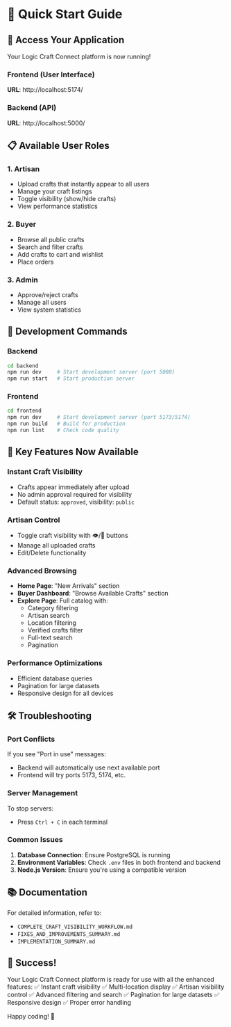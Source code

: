 # 🚀 Quick Start Guide

## 🎯 Access Your Application

Your Logic Craft Connect platform is now running!

### Frontend (User Interface)
**URL**: http://localhost:5174/

### Backend (API)
**URL**: http://localhost:5000/

## 📋 Available User Roles

### 1. Artisan
- Upload crafts that instantly appear to all users
- Manage your craft listings
- Toggle visibility (show/hide crafts)
- View performance statistics

### 2. Buyer
- Browse all public crafts
- Search and filter crafts
- Add crafts to cart and wishlist
- Place orders

### 3. Admin
- Approve/reject crafts
- Manage all users
- View system statistics

## 🔧 Development Commands

### Backend
```bash
cd backend
npm run dev     # Start development server (port 5000)
npm run start   # Start production server
```

### Frontend
```bash
cd frontend
npm run dev     # Start development server (port 5173/5174)
npm run build   # Build for production
npm run lint    # Check code quality
```

## 🔄 Key Features Now Available

### Instant Craft Visibility
- Crafts appear immediately after upload
- No admin approval required for visibility
- Default status: `approved`, visibility: `public`

### Artisan Control
- Toggle craft visibility with 👁️/🙈 buttons
- Manage all uploaded crafts
- Edit/Delete functionality

### Advanced Browsing
- **Home Page**: "New Arrivals" section
- **Buyer Dashboard**: "Browse Available Crafts" section
- **Explore Page**: Full catalog with:
  - Category filtering
  - Artisan search
  - Location filtering
  - Verified crafts filter
  - Full-text search
  - Pagination

### Performance Optimizations
- Efficient database queries
- Pagination for large datasets
- Responsive design for all devices

## 🛠️ Troubleshooting

### Port Conflicts
If you see "Port in use" messages:
- Backend will automatically use next available port
- Frontend will try ports 5173, 5174, etc.

### Server Management
To stop servers:
- Press `Ctrl + C` in each terminal

### Common Issues
1. **Database Connection**: Ensure PostgreSQL is running
2. **Environment Variables**: Check `.env` files in both frontend and backend
3. **Node.js Version**: Ensure you're using a compatible version

## 📚 Documentation

For detailed information, refer to:
- `COMPLETE_CRAFT_VISIBILITY_WORKFLOW.md`
- `FIXES_AND_IMPROVEMENTS_SUMMARY.md`
- `IMPLEMENTATION_SUMMARY.md`

## 🎉 Success!

Your Logic Craft Connect platform is ready for use with all the enhanced features:
✅ Instant craft visibility
✅ Multi-location display
✅ Artisan visibility control
✅ Advanced filtering and search
✅ Pagination for large datasets
✅ Responsive design
✅ Proper error handling

Happy coding! 🚀